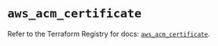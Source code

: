 # `aws_acm_certificate`

Refer to the Terraform Registry for docs: [`aws_acm_certificate`](https://registry.terraform.io/providers/hashicorp/aws/5.96.0/docs/resources/acm_certificate).

